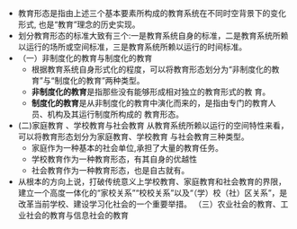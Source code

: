- 教育形态是指由上述三个基本要素所构成的教育系统在不同时空背景下的变化形式,
  也是“教育”理念的历史实现。
- 划分教育形态的标准大致有三个:一是教育系统自身的标准，二是教育系统所赖以运行的场所或空间标准，三是教育系统所赖以运行的时间标准。
- （一）非制度化的教育与制度化的教育
	- 根据教育系统自身形式化的程度，可以将教育形态划分为“非制度化的教育”与“制度化的教育”两种类型。
	- **非制度化的教育**是指那些没有能够形成相对独立的教育形式的教
	  育。
	- **制度化的教育**是从非制度化的教育中演化而来的，是指由专门的教育人员、机构及其运行制度所构成的
	  教育形态。
- (二)家庭教育 、学校教育与社会教育
  从教育系统所赖以运行的空间特性来看，可以将教育形态划分为家庭教育、学校教育
  与社会教育三种类型。
	- 家庭作为一种基本的社会单位,承担了大量的教育任务。
	- 学校教育作为一种教育形态，有其自身的优越性
	- 社会教育作为一种教育形态，也是自古就有。
- 从根本的方向上说，打破传统意义上学校教育、家庭教育和社会教育的界限，建立一个高度一体化的“家校关系”“校校关系”以及“（学）校（社）区关系”，是改革当前学校、建设学习化社会的一个重要举措。
  （三）农业社会的教育、工业社会的教育与信息社会的教育